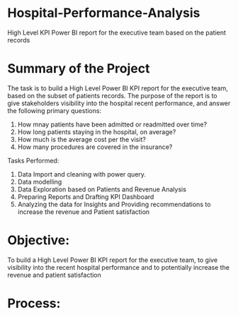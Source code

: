 # Hospital-Performance-Analysis
High Level KPI Power BI report for the executive team based on the patient records

# Summary of the Project
The task is to build a High Level Power BI KPI report for the executive team, based on the subset of patients records. The purpose of the report is to give stakeholders visibility into the hospital recent performance, and answer the following primary questions:  
  1. How mnay patients have been admitted or readmitted over time?
  2. How long patients staying in the hospital, on average?
  3. How much is the average cost per the visit?
  4. How many procedures are covered in the insurance?
     
Tasks Performed:
1. Data Import and cleaning with power query.
2. Data modelling
3. Data Exploration based on Patients and Revenue Analysis
4. Preparing Reports and Drafting KPI Dashboard
5. Analyzing the data for Insights and Providing recommendations to increase the revenue and Patient satisfaction

# Objective:
To build a High Level Power BI KPI report for the executive team, to give visibility into the recent hospital performance and to potentially increase the revenue and patient satisfaction

# Process:

